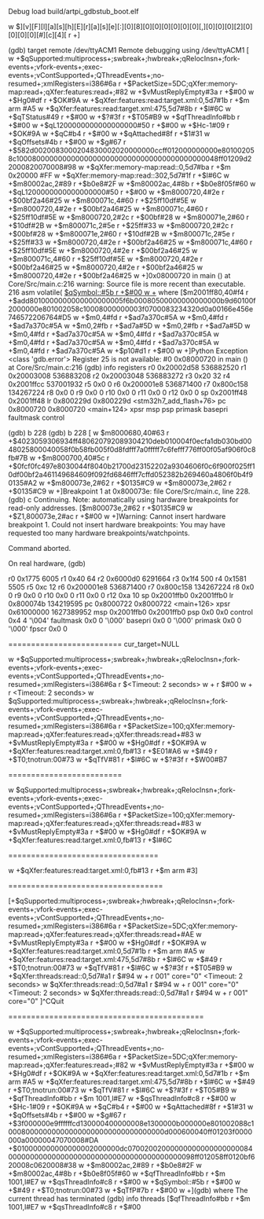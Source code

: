Debug load build/artpi_gdbstub_boot.elf


w $][v][F][l][a][s][h][E][r][a][s][e][:][0][8][0][0][0][0][0][0][,][0][0][0][2][0][0][0][0][#][c][4][
r +]





(gdb) target remote /dev/ttyACM1
Remote debugging using /dev/ttyACM1
[
w +$qSupported:multiprocess+;swbreak+;hwbreak+;qRelocInsn+;fork-events+;vfork-events+;exec-events+;vContSupported+;QThreadEvents+;no-resumed+;xmlRegisters=i386#6a
r +$PacketSize=5DC;qXfer:memory-map:read+;qXfer:features:read+;#82
w +$vMustReplyEmpty#3a
r +$#00
w +$Hg0#df
r +$OK#9A
w +$qXfer:features:read:target.xml:0,5d7#1b
r +$m<?xml version="1.0"?><!DOCTYPE target SYSTEM "gdb-target.dtd"><target>  <architecture>arm</architecture>  <feature name="org.gnu.gdb.arm.m-profile">    <reg name="r0" bitsize="32"/>    <reg name="r1" bitsize="32"/>    <reg name="r2" bitsize="32"/>    <reg name="r3" bitsize="32"/>    <reg name="r4" bitsize="32"/>    <reg name="r5" bitsize="32"/>    <reg name="r6" bitsize="32"/>    <reg name="r7" bitsize="32"/>    <reg name="r8" bitsize="32"/>    <reg name="r9" bitsize="32"/>    <reg name="r10" bitsize="32"/>    <reg name="r11" bitsize="32"/>    <reg name="r12" bitsize="32"/>    <reg name="sp" bitsize="32" type="data_ptr"/>    <reg name="lr" bitsize="32" type="code_ptr"/>    <reg name="pc" bitsize="32" type="code_ptr"/>    <reg name="xpsr" bitsize="32"/>    <reg name="msp" bitsize="32" save-restore="no" type="data_ptr"/>    <reg name="psp" bitsize="32" save-restore="no" type="data_ptr"/>    <reg name="primask" bitsize="8" save-restore="no"/>    <reg name="basepri" bitsize="8" save-restore="no"/>    <reg name="faultmask" bitsize="8" save-restore="no"/>    <reg name="control" bitsize="8" save-restore="no"/>  </feature></target>#A5
w +$qXfer:features:read:target.xml:475,5d7#8b
r +$l#6C
w +$qTStatus#49
r +$#00
w +$?#3f
r +$T05#B9
w +$qfThreadInfo#bb
r +$#00
w +$qL1200000000000000000#50
r +$#00
w +$Hc-1#09
r +$OK#9A
w +$qC#b4
r +$#00
w +$qAttached#8f
r +$1#31
w +$qOffsets#4b
r +$#00
w +$g#67
r +$582d0020083000204830002020000000ccff012000000000e801002058c10008000000000000000000000000000000000000000048ff01209d22000820070008#98
w +$qXfer:memory-map:read::0,5d7#ba
r +$m<?xml version="1.0"?><!DOCTYPE memory-map PUBLIC "+//IDN gnu.org//DTD GDB Memory Map V1.0//EN"     "http://sourceware.org/gdb/gdb-memory-map.dtd"><memory-map>  <memory type="rom" start="0x00000000" length="0x10000"/>  <memory type="ram" start="0x20000000" length="0x20000"/>  <memory type="ram" start="0x24000000" length="0x80000"/>  <memory type="ram" start="0x30000000" length="0x48000"/>   <memory type="ram" start="0x38000000" length="0x10000"/>    <memory type="flash" start="0x08000000" length="0x20000">     <property name="blocksize">0x20000</property>    </memory>    <memory type="ram" start="0x40000000" length="0x1fffffff"/>   <memory type="ram" start="0xe0000000" length="0x1fffffff"/>   <memory type="rom" start="0x1ff00000" length="0x20000"/></memory-map>#FF
w +$qXfer:memory-map:read::302,5d7#1f
r +$l#6C
w +$m80002ac,2#89
r +$b0e8#2F
w +$m80002ac,4#8b
r +$b0e8f05f#60
w +$qL1200000000000000000#50
r +$#00
w +$m8000720,4#2e
r +$00bf2a46#25
w +$m800071c,4#60
r +$25ff10df#5E
w +$m8000720,4#2e
r +$00bf2a46#25
w +$m800071c,4#60
r +$25ff10df#5E
w +$m8000720,2#2c
r +$00bf#28
w +$m800071e,2#60
r +$10df#2B
w +$m800071c,2#5e
r +$25ff#33
w +$m8000720,2#2c
r +$00bf#28
w +$m800071e,2#60
r +$10df#2B
w +$m800071c,2#5e
r +$25ff#33
w +$m8000720,4#2e
r +$00bf2a46#25
w +$m800071c,4#60
r +$25ff10df#5E
w +$m8000720,4#2e
r +$00bf2a46#25
w +$m800071c,4#60
r +$25ff10df#5E
w +$m8000720,4#2e
r +$00bf2a46#25
w +$m8000720,4#2e
r +$00bf2a46#25
w +$m8000720,4#2e
r +$00bf2a46#25
w +]0x08000720 in main () at Core/Src/main.c:216
warning: Source file is more recent than executable.
216	  asm volatile(
[$qSymbol::#5b
r +$#00
w +](gdb) where
[$m2001ff80,40#f4
r +$add8010000000000000000005f6b00080500000000000000b9d60100f2000000e801002058c10008000000003f0700083234320d0a00166e456e746572206764#D5
w +$m0,4#fd
r +$ad7a370c#5A
w +$m0,4#fd
r +$ad7a370c#5A
w +$m0,2#fb
r +$ad7a#5D
w +$m0,2#fb
r +$ad7a#5D
w +$m0,4#fd
r +$ad7a370c#5A
w +$m0,4#fd
r +$ad7a370c#5A
w +$m0,4#fd
r +$ad7a370c#5A
w +$m0,4#fd
r +$ad7a370c#5A
w +$m0,4#fd
r +$ad7a370c#5A
w +$p10#d1
r +$#00
w +]Python Exception <class 'gdb.error'> Register 25 is not available: 
#0  0x08000720 in main () at Core/Src/main.c:216
(gdb) info registers
r0             0x20002d58          536882520
r1             0x20003008          536883208
r2             0x20003048          536883272
r3             0x20                32
r4             0x2001ffcc          537001932
r5             0x0                 0
r6             0x200001e8          536871400
r7             0x800c158           134267224
r8             0x0                 0
r9             0x0                 0
r10            0x0                 0
r11            0x0                 0
r12            0x0                 0
sp             0x2001ff48          0x2001ff48
lr             0x800229d           0x800229d <stm32h7_add_flash+76>
pc             0x8000720           0x8000720 <main+124>
xpsr           <unavailable>
msp            <unavailable>
psp            <unavailable>
primask        <unavailable>
basepri        <unavailable>
faultmask      <unavailable>
control        <unavailable>

(gdb) b 228
(gdb) b 228
[
w $m8000680,40#63
r +$4023059306934ff480620792089304210deb010004f0ecfa1db030bd0048025800040058f0b58fb005f0d8fdfff7a0fffff7c6fefff776ff00f05af906f0c8fb#7B
w +$m8000700,40#5c
r +$0fcf0fc497e8030044f8040b21700d23152202a9304606f0c6f900f025ff10df00bf2a461149684609f092fd6846fff7cffd052382b269460a4806f0b4f90135#A2
w +$m800073e,2#62
r +$0135#C9
w +$m800073e,2#62
r +$0135#C9
w +]Breakpoint 1 at 0x800073e: file Core/Src/main.c, line 228.
(gdb) c
Continuing.
Note: automatically using hardware breakpoints for read-only addresses.
[$m800073e,2#62
r +$0135#C9
w +$Z1,800073e,2#ac
r +$#00
w +]Warning:
Cannot insert hardware breakpoint 1.
Could not insert hardware breakpoints:
You may have requested too many hardware breakpoints/watchpoints.

Command aborted.



On real hardware,
(gdb) 

r0             0x1775              6005
r1             0x40                64
r2             0x6000d0            6291664
r3             0x1f4               500
r4             0x1581              5505
r5             0xc                 12
r6             0x200001e8          536871400
r7             0x800c158           134267224
r8             0x0                 0
r9             0x0                 0
r10            0x0                 0
r11            0x0                 0
r12            0xa                 10
sp             0x2001ffb0          0x2001ffb0
lr             0x800074b           134219595
pc             0x8000722           0x8000722 <main+126>
xpsr           0x61000000          1627389952
msp            0x2001ffb0          0x2001ffb0
psp            0x0                 0x0
control        0x4                 4 '\004'
faultmask      0x0                 0 '\000'
basepri        0x0                 0 '\000'
primask        0x0                 0 '\000'
fpscr          0x0                 0



========================= cur_target=NULL

w +$qSupported:multiprocess+;swbreak+;hwbreak+;qRelocInsn+;fork-events+;vfork-events+;exec-events+;vContSupported+;QThreadEvents+;no-resumed+;xmlRegisters=i386#6a
r $<Timeout: 2 seconds>
w +
r $#00
w +
r <Timeout: 2 seconds>
w $qSupported:multiprocess+;swbreak+;hwbreak+;qRelocInsn+;fork-events+;vfork-events+;exec-events+;vContSupported+;QThreadEvents+;no-resumed+;xmlRegisters=i386#6a
r +$PacketSize=100;qXfer:memory-map:read+;qXfer:features:read+;qXfer:threads:read+#83
w +$vMustReplyEmpty#3a
r +$#00
w +$Hg0#df
r +$OK#9A
w +$qXfer:features:read:target.xml:0,fb#13
r +$E01#A6
w +$#49
r +$T0;tnotrun:00#73
w +$qTfV#81
r +$l#6C
w +$?#3f
r +$W00#B7

=========================

w $qSupported:multiprocess+;swbreak+;hwbreak+;qRelocInsn+;fork-events+;vfork-events+;exec-events+;vContSupported+;QThreadEvents+;no-resumed+;xmlRegisters=i386#6a
r +$PacketSize=100;qXfer:memory-map:read+;qXfer:features:read+;qXfer:threads:read+#83
w +$vMustReplyEmpty#3a
r +$#00
w +$Hg0#df
r +$OK#9A
w +$qXfer:features:read:target.xml:0,fb#13
r +$l#6C


=================================

w +$qXfer:features:read:target.xml:0,fb#13
r +$m<?xml version="1.0"?><!DOCTYPE target SYSTEM "gdb-target.dtd"><target>  <architecture>arm</architecture>  <feature name="org.gnu.gdb.arm.m-profile">    <reg name="r0" bitsize="32"/>    <reg name="r1" bitsize="32"/>    <reg name="r2" bitsize="32"/>    #3]


==================================

[+$qSupported:multiprocess+;swbreak+;hwbreak+;qRelocInsn+;fork-events+;vfork-events+;exec-events+;vContSupported+;QThreadEvents+;no-resumed+;xmlRegisters=i386#6a
r +$PacketSize=5DC;qXfer:memory-map:read+;qXfer:features:read+;qXfer:threads:read+#AE
w +$vMustReplyEmpty#3a
r +$#00
w +$Hg0#df
r +$OK#9A
w +$qXfer:features:read:target.xml:0,5d7#1b
r +$m<?xml version="1.0"?><!DOCTYPE target SYSTEM "gdb-target.dtd"><target>  <architecture>arm</architecture>  <feature name="org.gnu.gdb.arm.m-profile">    <reg name="r0" bitsize="32"/>    <reg name="r1" bitsize="32"/>    <reg name="r2" bitsize="32"/>    <reg name="r3" bitsize="32"/>    <reg name="r4" bitsize="32"/>    <reg name="r5" bitsize="32"/>    <reg name="r6" bitsize="32"/>    <reg name="r7" bitsize="32"/>    <reg name="r8" bitsize="32"/>    <reg name="r9" bitsize="32"/>    <reg name="r10" bitsize="32"/>    <reg name="r11" bitsize="32"/>    <reg name="r12" bitsize="32"/>    <reg name="sp" bitsize="32" type="data_ptr"/>    <reg name="lr" bitsize="32" type="code_ptr"/>    <reg name="pc" bitsize="32" type="code_ptr"/>    <reg name="xpsr" bitsize="32"/>    <reg name="msp" bitsize="32" save-restore="no" type="data_ptr"/>    <reg name="psp" bitsize="32" save-restore="no" type="data_ptr"/>    <reg name="primask" bitsize="8" save-restore="no"/>    <reg name="basepri" bitsize="8" save-restore="no"/>    <reg name="faultmask" bitsize="8" save-restore="no"/>    <reg name="control" bitsize="8" save-restore="no"/>  </feature></target>#A5
w +$qXfer:features:read:target.xml:475,5d7#8b
r +$l#6C
w +$#49
r +$T0;tnotrun:00#73
w +$qTfV#81
r +$l#6C
w +$?#3f
r +$T05#B9
w +$qXfer:threads:read::0,5d7#a1
r $</threads>#94
w +
r 001" core="0" <Timeout: 2 seconds>
w $qXfer:threads:read::0,5d7#a1
r $</threads>#94
w +
r 001" core="0" <Timeout: 2 seconds>
w $qXfer:threads:read::0,5d7#a1
r $</threads>#94
w +
r 001" core="0" ]^CQuit


===========================================

w +$qSupported:multiprocess+;swbreak+;hwbreak+;qRelocInsn+;fork-events+;vfork-events+;exec-events+;vContSupported+;QThreadEvents+;no-resumed+;xmlRegisters=i386#6a
r +$PacketSize=5DC;qXfer:memory-map:read+;qXfer:features:read+;#82
w +$vMustReplyEmpty#3a
r +$#00
w +$Hg0#df
r +$OK#9A
w +$qXfer:features:read:target.xml:0,5d7#1b
r +$m<?xml version="1.0"?><!DOCTYPE target SYSTEM "gdb-target.dtd"><target>  <architecture>arm</architecture>  <feature name="org.gnu.gdb.arm.m-profile">    <reg name="r0" bitsize="32"/>    <reg name="r1" bitsize="32"/>    <reg name="r2" bitsize="32"/>    <reg name="r3" bitsize="32"/>    <reg name="r4" bitsize="32"/>    <reg name="r5" bitsize="32"/>    <reg name="r6" bitsize="32"/>    <reg name="r7" bitsize="32"/>    <reg name="r8" bitsize="32"/>    <reg name="r9" bitsize="32"/>    <reg name="r10" bitsize="32"/>    <reg name="r11" bitsize="32"/>    <reg name="r12" bitsize="32"/>    <reg name="sp" bitsize="32" type="data_ptr"/>    <reg name="lr" bitsize="32" type="code_ptr"/>    <reg name="pc" bitsize="32" type="code_ptr"/>    <reg name="xpsr" bitsize="32"/>    <reg name="msp" bitsize="32" save-restore="no" type="data_ptr"/>    <reg name="psp" bitsize="32" save-restore="no" type="data_ptr"/>    <reg name="primask" bitsize="8" save-restore="no"/>    <reg name="basepri" bitsize="8" save-restore="no"/>    <reg name="faultmask" bitsize="8" save-restore="no"/>    <reg name="control" bitsize="8" save-restore="no"/>  </feature></target>#A5
w +$qXfer:features:read:target.xml:475,5d7#8b
r +$l#6C
w +$#49
r +$T0;tnotrun:00#73
w +$qTfV#81
r +$l#6C
w +$?#3f
r +$T05#B9
w +$qfThreadInfo#bb
r +$m 1001,l#E7
w +$qsThreadInfo#c8
r +$#00
w +$Hc-1#09
r +$OK#9A
w +$qC#b4
r +$#00
w +$qAttached#8f
r +$1#31
w +$qOffsets#4b
r +$#00
w +$g#67
r +$3f000000e9ffffffcd130000400000008e1300000b000000e801002088c1000800000000000000000000000000000000d000600040ff01203f0000000a00000047070008#DA
+$010000000000000002000000dc070020020000000000000000000840000000000000000000000000000000000000000098ff012058ff0120bf620008c0620008#38
w +$m80002ac,2#89
r +$b0e8#2F
w +$m80002ac,4#8b
r +$b0e8f05f#60
w +$qfThreadInfo#bb
r +$m 1001,l#E7
w +$qsThreadInfo#c8
r +$#00
w +$qSymbol::#5b
r +$#00
w +$#49
r +$T0;tnotrun:00#73
w +$qTfP#7b
r +$#00
w +](gdb) where
The current thread has terminated
(gdb) info threads
[$qfThreadInfo#bb
r +$m 1001,l#E7
w +$qsThreadInfo#c8
r +$#00




